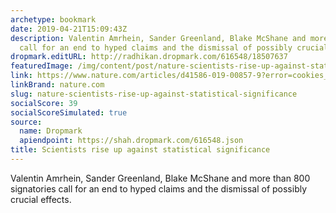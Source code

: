 ```yaml
---
archetype: bookmark
date: 2019-04-21T15:09:43Z
description: Valentin Amrhein, Sander Greenland, Blake McShane and more than 800 signatories
  call for an end to hyped claims and the dismissal of possibly crucial effects.
dropmark.editURL: http://radhikan.dropmark.com/616548/18507637
featuredImage: /img/content/post/nature-scientists-rise-up-against-statistical-significance.jpg
link: https://www.nature.com/articles/d41586-019-00857-9?error=cookies_not_supported&code=5c63d8e5-3edf-40d8-a496-7d8312ae47ee
linkBrand: nature.com
slug: nature-scientists-rise-up-against-statistical-significance
socialScore: 39
socialScoreSimulated: true
source:
  name: Dropmark
  apiendpoint: https://shah.dropmark.com/616548.json
title: Scientists rise up against statistical significance
---
```

Valentin Amrhein, Sander Greenland, Blake McShane and more than 800 signatories call for an end to hyped claims and the dismissal of possibly crucial effects.